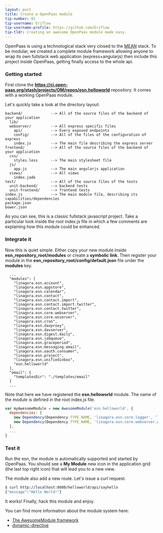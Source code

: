 ```yaml
---
layout: post
title: Create a OpenPaas module
tip-number: 01
tip-username: Eriflow
tip-username-profile: https://github.com/Eriflow
tip-tldr: Creating an awesome OpenPaas module made easy.
---
```


OpenPaas is using a technological stack very closed to the [MEAN](http://mean.io/) stack. To be modular, we created a complete module framework allowing anyone to wrap its own  fullstack web application (express+angularjs) then include this project inside OpenPaas, getting finally access to the whole api.

### Getting started

First clone the **https://ci.open-paas.org/stash/projects/OM/repos/esn.helloworld** repository. It comes with a working OpenPaas module.

Let's quickly take a look at the directory layout:

```
backend/             --> All of the source files of the backend of your application
  lib/
  webserver/         --> All express specific files
    api/             --> Every exposed endpoints
    config/          --> All of the files of the configuration of express
    index.js         --> The main file describing the express server
frontend/            --> All of the source files of the backend of your application
  css/
    styles.less      --> The main stylesheet file
  js/
    app.js           --> The main angularjs application
  views/             --> All views
    index.jade
test/                --> All of the source files of the tests
  unit-backend/      --> backend tests
  unit-frontend/     --> frontend tests
index.js             --> The main module file, describing its capabilities/dependencies
package.json
bower.json
```

As you can see, this is a classic fullstack javascript project.
Take a particular look inside the root index.js file in which a few comments are explaining how this module could be enhanced.

### Integrate it

Now this is quiet simple. Either copy your new module inside **esn_repository_root/modules** or create a **symbolic link**. Then register your module in the **esn_repository_root/config/default.json** file under the **modules** key.

```
  ...
  "modules": [
    "linagora.esn.account",
    "linagora.esn.appstore",
    "linagora.esn.calendar",
    "linagora.esn.contact",
    "linagora.esn.contact.import",
    "linagora.esn.contact.import.twitter",
    "linagora.esn.contact.twitter",
    "linagora.esn.core.webserver",
    "linagora.esn.core.wsserver",
    "linagora.esn.cron",
    "linagora.esn.davproxy",
    "linagora.esn.davserver",
    "linagora.esn.digest.daily",
    "linagora.esn.jobqueue",
    "linagora.esn.graceperiod",
    "linagora.esn.messaging.email",
    "linagora.esn.oauth.consumer",
    "linagora.esn.project",
    "linagora.esn.unifiedinbox",
    "esn.helloworld"
  ],
  "email": {
    "templatesDir": "./templates/email"
  }
  ...
```

Note that here we have registered the **esn.helloworld** module. The name of the module is defined in the root index.js file.

```javascript
var myAwesomeModule = new AwesomeModule('esn.helloworld', {
  dependencies: [
    new Dependency(Dependency.TYPE_NAME, 'linagora.esn.core.logger', 'logger'),
    new Dependency(Dependency.TYPE_NAME, 'linagora.esn.core.webserver.wrapper', 'webserver-wrapper')
  ],
  ...
}
```

### Test it

Run the esn, the module is automatically supported and started by OpenPaas. You should see a **My Module** new icon in the application grid (the last top right icon) that will lead you to a new view.

The module also add a new route. Let's issue a *curl* request.

```sh
$ curl http://localhost:8080/helloworld/api/sayhello
{"message":"Hello World!"}
```

It works! Finally, hack this module and enjoy.

You can find more information about the module system here:

- [The AwesomeModule framework](https://ci.open-paas.org/stash/projects/AM/repos/awesome-module-manager/)
- [dynamic-directive](https://github.com/linagora/dynamic-directive)
